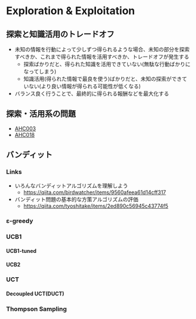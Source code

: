 # Exploration & Exploitation

## 探索と知識活用のトレードオフ

- 未知の情報を行動によって少しずつ得られるような場合、未知の部分を探索すべきか、これまで得られた情報を活用すべきか、トレードオフが発生する
  - 探索ばかりだと、得られた知識を活用できていない(無駄な行動ばかりになってしまう)
  - 知識活用(得られた情報で最良を使う)ばかりだと、未知の探索ができていない(より良い情報が得られる可能性が低くなる)
- バランス良く行うことで、最終的に得られる報酬などを最大化する

## 探索・活用系の問題

- [AHC003](../ContestMemo/ahc003.md)
- [AHC018](../ContestMemo/ahc018.md)

## バンディット

### Links

- いろんなバンディットアルゴリズムを理解しよう
  - https://qiita.com/birdwatcher/items/9560afeea61d14cff317
- バンディット問題の基本的な方策アルゴリズムの評価
  - https://qiita.com/tyoshitake/items/2ed890c56945c43774f5

### ε-greedy

### UCB1

#### UCB1-tuned

#### UCB2

### UCT

#### Decoupled UCT(DUCT)

### Thompson Sampling


